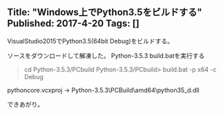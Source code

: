 Title: "Windows上でPython3.5をビルドする"
Published: 2017-4-20
Tags: []
---

VisualStudio2015でPython3.5(64bit Debug)をビルドする。

ソースをダウンロードして解凍した。
Python-3.5.3
build.batを実行する
> cd Python-3.5.3/PCbuild
Python-3.5.3/PCbuild> build.bat -p x64 -c Debug

pythoncore.vcxproj -> Python-3.5.3\PCBuild\amd64\python35_d.dll


できあがり。
